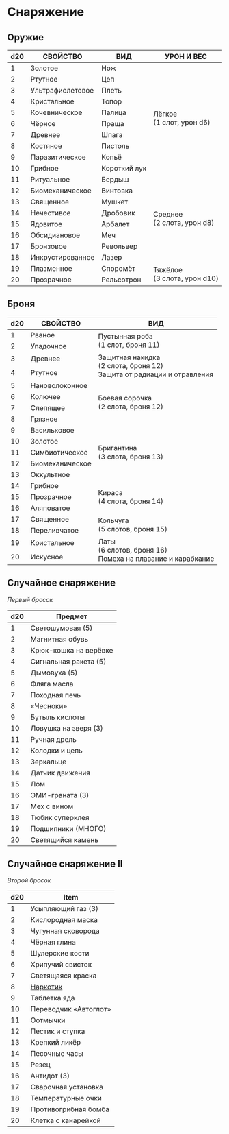 # Снаряжение
## Оружие
<table>
<thead><tr><th>d20</th><th>СВОЙСТВО</th><th>ВИД</th><th>УРОН И ВЕС</th></th></thead>
<tr><td>1</td><td>Золотое</td><td>Нож</td><td rowspan="10">Лёгкое<br />(1 слот, урон d6)</td></tr>
<tr><td>2</td><td>Ртутное</td><td>Цеп</td></tr>
<tr><td>3</td><td>Ультрафиолетовое</td><td>Плеть</td></tr>
<tr><td>4</td><td>Кристальное</td><td>Топор</td></tr>
<tr><td>5</td><td>Кочевническое</td><td>Палица</td></tr>
<tr><td>6</td><td>Чёрное</td><td>Праща</td></tr>
<tr><td>7</td><td>Древнее</td><td>Шпага</td></tr>
<tr><td>8</td><td>Костяное</td><td>Пистоль</td></tr>
<tr><td>9</td><td>Паразитическое</td><td>Копьё</td></tr>
<tr><td>10</td><td>Грибное</td><td>Короткий лук</td></tr>
<tr><td>11</td><td>Ритуальное</td><td>Бердыш</td><td rowspan="8">Среднее<br />(2 слота, урон d8)</td></tr>
<tr><td>12</td><td>Биомеханическое</td><td>Винтовка</td></tr>
<tr><td>13</td><td>Священное</td><td>Мушкет</td></tr>
<tr><td>14</td><td>Нечестивое</td><td>Дробовик</td></tr>
<tr><td>15</td><td>Ядовитое</td><td>Арбалет</td></tr>
<tr><td>16</td><td>Обсидиановое</td><td>Меч</td></tr>
<tr><td>17</td><td>Бронзовое</td><td>Револьвер</td></tr>
<tr><td>18</td><td>Инкрустированное</td><td>Лазер</td></tr>
<tr><td>19</td><td>Плазменное</td><td>Споромёт</td><td rowspan="2">Тяжёлое<br />(3 слота, урон d10)</td></tr>
<tr><td>20</td><td>Прозрачное</td><td>Рельсотрон</td></tr>
</table>

## Броня
<table>
<thead><tr><th>d20</th><th>СВОЙСТВО</th><th>ВИД</th></tr></thead>
<tr><td>1</td><td>Рваное</td><td rowspan="2">Пустынная роба<br />(1 слот, броня 11)</td></tr>
<tr><td>2</td><td>Упадочное</td></tr>
<tr><td>3</td><td>Древнее</td><td rowspan="2">Защитная накидка<br />(2 слота, броня 12)<br />Защита от радиации и отравления</td></tr>
<tr><td>4</td><td>Ртутное</td></tr>
<tr><td>5</td><td>Нановолоконное</td><td rowspan="4">Боевая сорочка<br />(2 слота, броня 12)</td></tr>
<tr><td>6</td><td>Колючее</td></tr>
<tr><td>7</td><td>Слепящее</td></tr>
<tr><td>8</td><td>Грязное</td></tr>
<tr><td>9</td><td>Васильковое</td><td rowspan="5">Бригантина<br />(3 слота, броня 13)</td></tr>
<tr><td>10</td><td>Золотое</td></tr>
<tr><td>11</td><td>Симбиотическое</td></tr>
<tr><td>12</td><td>Биомеханическое</td></tr>
<tr><td>13</td><td>Оккультное</td></tr>
<tr><td>14</td><td>Грибное</td><td rowspan="3">Кираса<br />(4 слота, броня 14)</td></tr>
<tr><td>15</td><td>Прозрачное</td></tr>
<tr><td>16</td><td>Аляповатое</td></tr>
<tr><td>17</td><td>Священное</td><td rowspan="2">Кольчуга<br />(5 слотов, броня 15)</td></tr>
<tr><td>18</td><td>Переливчатое</td></tr>
<tr><td>19</td><td>Кристальное</td><td rowspan="2">Латы<br />(6 слотов, броня 16)<br />Помеха на плавание и карабкание</td></tr>
<tr><td>20</td><td>Искусное</td></tr>
</table>

## Случайное снаряжение
_Первый бросок_

<table>
<thead><th>d20</th><th>Предмет</th></thead>
<tr><td>1</td><td>Светошумовая (5)</td></tr>
<tr><td>2</td><td>Магнитная обувь</td></tr>
<tr><td>3</td><td>Крюк-кошка на верёвке</td></tr>
<tr><td>4</td><td>Сигнальная ракета (5)</td></tr>
<tr><td>5</td><td>Дымовуха (5)</td></tr>
<tr><td>6</td><td>Фляга масла</td></tr>
<tr><td>7</td><td>Походная печь</td></tr>
<tr><td>8</td><td>«Чесноки»</td></tr>
<tr><td>9</td><td>Бутыль кислоты</td></tr>
<tr><td>10</td><td>Ловушка на зверя (3)</td></tr>
<tr><td>11</td><td>Ручная дрель</td></tr>
<tr><td>12</td><td>Колодки и цепь</td></tr>
<tr><td>13</td><td>Зеркальце</td></tr>
<tr><td>14</td><td>Датчик движения</td></tr>
<tr><td>15</td><td>Лом</td></tr>
<tr><td>16</td><td>ЭМИ-граната (3)</td></tr>
<tr><td>17</td><td>Мех с вином</td></tr>
<tr><td>18</td><td>Тюбик суперклея</td></tr>
<tr><td>19</td><td>Подшипники (МНОГО)</td></tr>
<tr><td>20</td><td>Светящийся камень</td></tr>
</table>

## Случайное снаряжение II
_Второй бросок_

<table>
<thead><th>d20</th><th>Item</th></thead>
<tr><td>1</td><td>Усыпляющий газ (3)</td></tr>
<tr><td>2</td><td>Кислородная маска</td></tr>
<tr><td>3</td><td>Чугунная сковорода</td></tr>
<tr><td>4</td><td>Чёрная глина</td></tr>
<tr><td>5</td><td>Шулерские кости</td></tr>
<tr><td>6</td><td>Хрипучий свисток</td></tr>
<tr><td>7</td><td>Светящаяся краска</td></tr>
<tr><td>8</td><td><a href='#/правила-судье.md?id=наркотики-ваарна'>Наркотик</a></td></tr>
<tr><td>9</td><td>Таблетка яда</td></tr>
<tr><td>10</td><td>Переводчик «Автоглот»</td></tr>
<tr><td>11</td><td>Оотмычки</td></tr>
<tr><td>12</td><td>Пестик и ступка</td></tr>
<tr><td>13</td><td>Крепкий ликёр</td></tr>
<tr><td>14</td><td>Песочные часы</td></tr>
<tr><td>15</td><td>Резец</td></tr>
<tr><td>16</td><td>Антидот (3)</td></tr>
<tr><td>17</td><td>Сварочная установка</td></tr>
<tr><td>18</td><td>Температурные очки</td></tr>
<tr><td>19</td><td>Противогрибная бомба</td></tr>
<tr><td>20</td><td>Клетка с канарейкой</td></tr>
</table>
